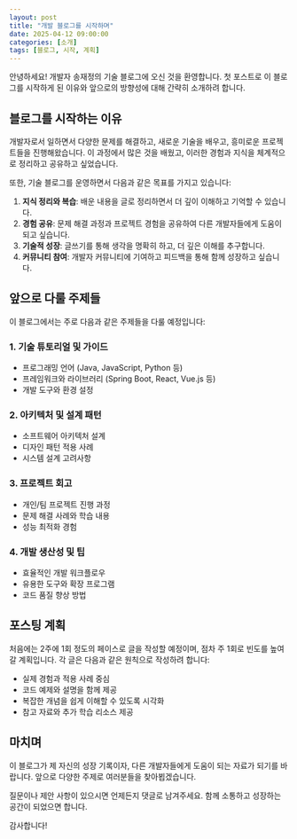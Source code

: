 ```yaml
---
layout: post
title: "개발 블로그를 시작하며"
date: 2025-04-12 09:00:00
categories: [소개]
tags: [블로그, 시작, 계획]
---
```


안녕하세요! 개발자 송재정의 기술 블로그에 오신 것을 환영합니다. 첫 포스트로 이 블로그를 시작하게 된 이유와 앞으로의 방향성에 대해 간략히 소개하려 합니다.

## 블로그를 시작하는 이유

개발자로서 일하면서 다양한 문제를 해결하고, 새로운 기술을 배우고, 흥미로운 프로젝트들을 진행해왔습니다. 이 과정에서 많은 것을 배웠고, 이러한 경험과 지식을 체계적으로 정리하고 공유하고 싶었습니다.

또한, 기술 블로그를 운영하면서 다음과 같은 목표를 가지고 있습니다:

1. **지식 정리와 복습**: 배운 내용을 글로 정리하면서 더 깊이 이해하고 기억할 수 있습니다.
2. **경험 공유**: 문제 해결 과정과 프로젝트 경험을 공유하여 다른 개발자들에게 도움이 되고 싶습니다.
3. **기술적 성장**: 글쓰기를 통해 생각을 명확히 하고, 더 깊은 이해를 추구합니다.
4. **커뮤니티 참여**: 개발자 커뮤니티에 기여하고 피드백을 통해 함께 성장하고 싶습니다.

## 앞으로 다룰 주제들

이 블로그에서는 주로 다음과 같은 주제들을 다룰 예정입니다:

### 1. 기술 튜토리얼 및 가이드
- 프로그래밍 언어 (Java, JavaScript, Python 등)
- 프레임워크와 라이브러리 (Spring Boot, React, Vue.js 등)
- 개발 도구와 환경 설정

### 2. 아키텍처 및 설계 패턴
- 소프트웨어 아키텍처 설계
- 디자인 패턴 적용 사례
- 시스템 설계 고려사항

### 3. 프로젝트 회고
- 개인/팀 프로젝트 진행 과정
- 문제 해결 사례와 학습 내용
- 성능 최적화 경험

### 4. 개발 생산성 및 팁
- 효율적인 개발 워크플로우
- 유용한 도구와 확장 프로그램
- 코드 품질 향상 방법

## 포스팅 계획

처음에는 2주에 1회 정도의 페이스로 글을 작성할 예정이며, 점차 주 1회로 빈도를 높여갈 계획입니다. 각 글은 다음과 같은 원칙으로 작성하려 합니다:

- 실제 경험과 적용 사례 중심
- 코드 예제와 설명을 함께 제공
- 복잡한 개념을 쉽게 이해할 수 있도록 시각화
- 참고 자료와 추가 학습 리소스 제공

## 마치며

이 블로그가 제 자신의 성장 기록이자, 다른 개발자들에게 도움이 되는 자료가 되기를 바랍니다. 앞으로 다양한 주제로 여러분들을 찾아뵙겠습니다.

질문이나 제안 사항이 있으시면 언제든지 댓글로 남겨주세요. 함께 소통하고 성장하는 공간이 되었으면 합니다.

감사합니다!

<!-- more -->
